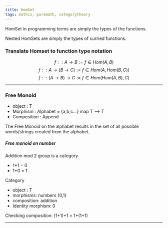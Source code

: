 ```yaml
---
title: HomSet
tags: mathcs, puremath, categorytheory
---
```


HomSet in programming terms are simply the types of the functions.

Nested HomSets are simply the types of curried functions.

### Translate Homset to function type notation

$$ f :: A \rightarrow B := f \in Hom(A, B) $$
$$ f :: A \rightarrow (B \rightarrow C) := f \in Hom(A, Hom(B,C)) $$
$$ f :: (A \rightarrow B) \rightarrow C := f \in Hom(Hom(A,B),C) $$

---

### Free Monoid

* object : T
* Morphism : Alphabet = {a,b,c...} map T --> T
* Composition : Append

The Free Monoid on the alphabet results in the set of all possible words/strings created from the alphabet.

##### Free monoid on number 

Addition mod 2 group is a category 

* 1+1 = 0
* 1+0 = 1

Category

* object : T
* morphisms: numbers {0,1} 
* composition: addition
* Identity morphism: 0

Checking composition:
(1+1)+1 = 1+(1+1) 

---


